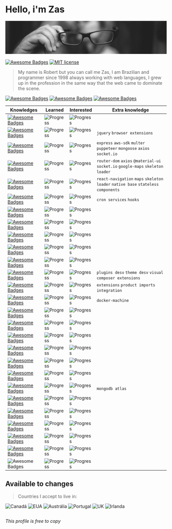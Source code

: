 

# Hello, i'm Zas
![](https://raw.githubusercontent.com/zastrich/zastrich/master/assets/imgs/profile-pic.jpg)

[![Awesome Badges](https://img.shields.io/badge/by-zastrich-red.svg)](https://code200.com.br/) [![MIT license](https://img.shields.io/badge/License-MIT-blue.svg)](https://lbesson.mit-license.org/)

> My name is Robert but you can call me Zas, I am Brazilian and programmer since 1998 always working with web languages, I grew up in the profession in the same way that the web came to dominate the scene.

[![Awesome Badges](https://img.shields.io/badge/Facebook%20-000000.svg?style=social&logo=Facebook&logoColor=1877F2)](https://fb.com/zastrich) [![Awesome Badges](https://img.shields.io/badge/Twitter%20-000000.svg?style=social&logo=Twitter&logoColor=1DA1F2)](https://twitter.com/zastrich) [![Awesome Badges](https://img.shields.io/badge/Linkedin%20-000000.svg?style=social&logo=Linkedin&logoColor=0077B5)](https://www.linkedin.com/in/zastrich/)

| Knowledges | Learned | Interested | Extra knowledge |
|--|--|--|--|
| [![Awesome Badges](https://img.shields.io/badge/Github%20-181717.svg?logo=Github&logoColor=ffffff)](https://github.com) | ![Progress](https://progress-bar.dev/97/) | ![Progress](https://progress-bar.dev/500) |
| [![Awesome Badges](https://img.shields.io/badge/Javascript%20-F7DF1E.svg?logo=JavaScript&logoColor=ffffff)](https://www.javascript.com) | ![Progress](https://progress-bar.dev/97/) | ![Progress](https://progress-bar.dev/300) | `jquery` `browser extensions`
| [![Awesome Badges](https://img.shields.io/badge/NodeJS%20-339933.svg?logo=Node.Js&logoColor=ffffff)](https://nodejs.org) | ![Progress](https://progress-bar.dev/82/) | ![Progress](https://progress-bar.dev/272) | `express` `aws-sdk` `multer` `puppeteer` `mongoose` `axios` `socket.io`
| [![Awesome Badges](https://img.shields.io/badge/React%20JS-61DAFB.svg?logo=React&logoColor=ffffff)](https://reactjs.org) | ![Progress](https://progress-bar.dev/82/) | ![Progress](https://progress-bar.dev/272) | `router-dom` `axios` `@material-ui` `socket.io` `google-maps` `skeleton loader`
| [![Awesome Badges](https://img.shields.io/badge/React%20Native-61DAFB.svg?logo=React&logoColor=ffffff)](https://reactnative.dev) | ![Progress](https://progress-bar.dev/76/) | ![Progress](https://progress-bar.dev/324) | `react-navigation` `maps` `skeleton loader` `native base` `stateless components`
| [![Awesome Badges](https://img.shields.io/badge/Strapi-2E7EEA.svg?logo=Strapi&logoColor=ffffff)](https://strapi.io) | ![Progress](https://progress-bar.dev/82) | ![Progress](https://progress-bar.dev/700) | `cron services` `hooks`
| [![Awesome Badges](https://img.shields.io/badge/GraphQL-E10098.svg?logo=GraphQL&logoColor=ffffff)](https://graphql.org) | ![Progress](https://progress-bar.dev/32) | ![Progress](https://progress-bar.dev/200) |
| [![Awesome Badges](https://img.shields.io/badge/NextJS-000000.svg?logo=Next.js&logoColor=ffffff)](https://nextjs.org) | ![Progress](https://progress-bar.dev/67) | ![Progress](https://progress-bar.dev/95) |
| [![Awesome Badges](https://img.shields.io/badge/TensorFlow-FF6F00.svg?logo=TensorFlow&logoColor=ffffff)](https://www.tensorflow.org) | ![Progress](https://progress-bar.dev/48) | ![Progress](https://progress-bar.dev/250) |
| [![Awesome Badges](https://img.shields.io/badge/PHP%205.x-777BB4.svg?logo=PHP&logoColor=ffffff)](https://php.net)|![Progress](https://progress-bar.dev/94/)| ![Progress](https://progress-bar.dev/60)|
| [![Awesome Badges](https://img.shields.io/badge/PHP%207.x-777BB4.svg?logo=PHP&logoColor=ffffff)](https://php.net/)|![Progress](https://progress-bar.dev/71/)| ![Progress](https://progress-bar.dev/82)|
| [![Awesome Badges](https://img.shields.io/badge/Wordpress-21759B.svg?logo=WordPress&logoColor=ffffff)](https://wordpress.org)|![Progress](https://progress-bar.dev/92)| ![Progress](https://progress-bar.dev/120)| `plugins desv` `theme desv` `visual composer extensions`
| [![Awesome Badges](https://img.shields.io/badge/WooCommerce-96588A.svg?logo=Woo&logoColor=ffffff)](https://woocommerce.com)|![Progress](https://progress-bar.dev/86)| ![Progress](https://progress-bar.dev/90)| `extensions` `product imports` `integration`
| [![Awesome Badges](https://img.shields.io/badge/Docker-2496ED.svg?logo=Docker&logoColor=ffffff)](https://www.docker.com)|![Progress](https://progress-bar.dev/52)| ![Progress](https://progress-bar.dev/200)| `docker-machine`
| [![Awesome Badges](https://img.shields.io/badge/Google%20Cloud-4285F4.svg?logo=Google%20Cloud&logoColor=ffffff)](https://cloud.google.com)|![Progress](https://progress-bar.dev/24)| ![Progress](https://progress-bar.dev/90)|
| [![Awesome Badges](https://img.shields.io/badge/Amazon%20AWS-232F3E.svg?logo=Amazon%20AWS&logoColor=ffffff)](https://aws.amazon.com)|![Progress](https://progress-bar.dev/32)| ![Progress](https://progress-bar.dev/90)|
| [![Awesome Badges](https://img.shields.io/badge/MySQL-4479A1.svg?logo=MySQL&logoColor=ffffff)](https://www.mysql.com)|![Progress](https://progress-bar.dev/81)| ![Progress](https://progress-bar.dev/95)|
| [![Awesome Badges](https://img.shields.io/badge/PostgreSQL-336791.svg?logo=PostgreSQL&logoColor=ffffff)](https://www.postgresql.org)|![Progress](https://progress-bar.dev/72)| ![Progress](https://progress-bar.dev/115)|
| [![Awesome Badges](https://img.shields.io/badge/Cassandra-1287B1.svg?logo=Cassandra&logoColor=ffffff)](https://cassandra.apache.org)|![Progress](https://progress-bar.dev/61)| ![Progress](https://progress-bar.dev/100)|
| [![Awesome Badges](https://img.shields.io/badge/SQLite-003B57.svg?logo=SQLite&logoColor=ffffff)](https://www.sqlite.org)|![Progress](https://progress-bar.dev/42)| ![Progress](https://progress-bar.dev/160)|
| [![Awesome Badges](https://img.shields.io/badge/MongoDB-47A248.svg?logo=MongoDB&logoColor=ffffff)](https://www.mongodb.com)|![Progress](https://progress-bar.dev/65)| ![Progress](https://progress-bar.dev/250)| `mongodb atlas`
| [![Awesome Badges](https://img.shields.io/badge/VS%20Code-007ACC.svg?logo=Visual%20Studio%20Code&logoColor=ffffff)](https://code.visualstudio.com)|![Progress](https://progress-bar.dev/82)| ![Progress](https://progress-bar.dev/400)|
| [![Awesome Badges](https://img.shields.io/badge/Unity-000000.svg?logo=Unity&logoColor=ffffff)](https://unity.com)|![Progress](https://progress-bar.dev/12)| ![Progress](https://progress-bar.dev/270)|
| [![Awesome Badges](https://img.shields.io/badge/Figma-F24E1E.svg?logo=Figma&logoColor=ffffff)](https://www.figma.com)|![Progress](https://progress-bar.dev/72)| ![Progress](https://progress-bar.dev/100)|
| [![Awesome Badges](https://img.shields.io/badge/Adobe%20Photoshop-26C9FF.svg?logo=Adobe%20Photoshop&logoColor=ffffff)](https://www.adobe.com/products/photoshop.html)|![Progress](https://progress-bar.dev/85)| ![Progress](https://progress-bar.dev/60)|
| [![Awesome Badges](https://img.shields.io/badge/Adobe%20Illustrator-F37021.svg?logo=Adobe%20Illustrator&logoColor=ffffff)](https://www.adobe.com/products/illustrator.html)|![Progress](https://progress-bar.dev/81)| ![Progress](https://progress-bar.dev/67)|
| ![Awesome Badges](https://img.shields.io/badge/English-B22234.svg?label=Language&labelColor=3C3B6E)|![Progress](https://progress-bar.dev/64)| ![Progress](https://progress-bar.dev/120)|

## Available to changes
> Countries I accept to live in:

![Canadá](https://lipis.github.io/flag-icon-css/flags/4x3/ca.svg) ![EUA](https://lipis.github.io/flag-icon-css/flags/4x3/us.svg) ![Austrália](https://lipis.github.io/flag-icon-css/flags/4x3/au.svg) ![Portugal](https://lipis.github.io/flag-icon-css/flags/4x3/pt.svg) ![UK](https://lipis.github.io/flag-icon-css/flags/4x3/gb.svg) ![Irlanda](https://lipis.github.io/flag-icon-css/flags/4x3/ie.svg|60x60)

##
###### This profile is free to copy
